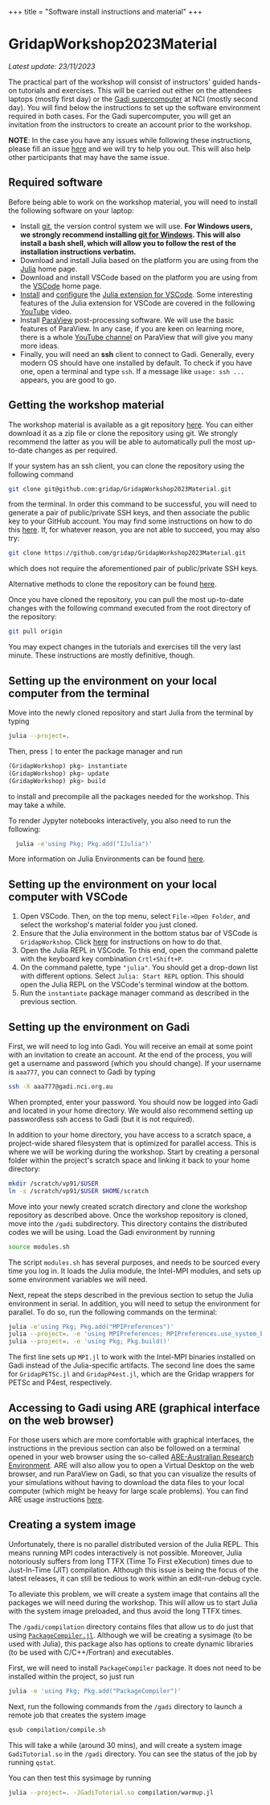 +++
title = "Software install instructions and material"
+++
 
# GridapWorkshop2023Material

*Latest update: 23/11/2023*

The practical part of the workshop will consist of instructors' guided hands-on tutorials and exercises.
This will be carried out  either
on the attendees laptops (mostly first day) or the [Gadi supercomputer](https://opus.nci.org.au/display/Help/Gadi+User+Guide) at 
NCI (mostly second day). You will find below the instructions to set up the software environment required in both cases.
For the Gadi supercomputer, you will get an invitation from the instructors to create an account prior to the 
workshop.

**NOTE**: In the case you have any issues while following these instructions, please fill an issue [here](https://github.com/gridap/GridapWorkshop2023Material/issues) 
and we will try to help you out. This will also help other participants that may have the same issue.

## Required software

Before being able to work on the workshop material, you will need to install the following software on your laptop:

- Install [git](https://git-scm.com/book/en/v2/Getting-Started-Installing-Git), the version control system we will use. **For Windows users, we strongly recommend installing [git for Windows](https://gitforwindows.org/). This will also install a bash shell, which will allow you to follow the rest of the installation instructions verbatim.**
- Download and install Julia based on the platform you are using from the [Julia](https://julialang.org/downloads/platform/) home page.
- Download and install VSCode based on the platform you are using from the [VSCode](https://code.visualstudio.com/download) home page. 
- [Install](https://www.julia-vscode.org/docs/dev/gettingstarted/#Installing-the-Julia-extension) and [configure](https://www.julia-vscode.org/docs/dev/gettingstarted/#Configuring-the-Julia-extension) the [Julia extension for VSCode](https://code.visualstudio.com/docs/languages/julia). Some interesting features of the Julia extension for VSCode are covered in the following [YouTube](https://www.youtube.com/watch?v=IdhnP00Y1Ks&t=125s) video.
- Install [ParaView](https://www.paraview.org/download/) post-processing software. We will use the basic features of ParaView. In any case, if you are 
  keen on learning more,  there is a whole [YouTube channel](https://www.youtube.com/playlist?list=PLvkU6i2iQ2fpcVsqaKXJT5Wjb9_ttRLK-) on ParaView that will give you many more ideas. 
- Finally, you will need an **ssh** client to connect to Gadi. Generally, every modern OS should have one installed by default. To check if you have one, open a terminal and type `ssh`. If a message like `usage: ssh ...` appears, you are good to go.

## Getting the workshop material

The workshop material is available as a git repository [here](https://github.com/gridap/GridapWorkshop2023Material). You can either download it as a zip file or clone the repository using git. We strongly recommend the latter as you will be able to automatically pull the most up-to-date changes as per required.

If your system has an ssh client, you can clone the repository using the following command

```bash
git clone git@github.com:gridap/GridapWorkshop2023Material.git
```

from the terminal. In order this command to be successful, you will need to generate a pair of public/private SSH keys, and then associate the public key to your GitHub account. You may find some instructions on how to do this [here](https://github.com/MonashMath/SCI1022/blob/master/Git.md#182-connecting-to-github-with-ssh-keys). If, for whatever reason, you are not able to succeed, you may also try:

```bash
git clone https://github.com/gridap/GridapWorkshop2023Material.git
```

which does not require the aforementioned pair of public/private SSH keys.

Alternative methods to clone the repository can be found [here](https://docs.github.com/en/repositories/creating-and-managing-repositories/cloning-a-repository).

Once you have cloned the repository, you can pull the most up-to-date changes with the following command executed from the root directory of the repository:

```bash
git pull origin
```

You may expect changes in the tutorials and exercises till the very last minute. These instructions are mostly definitive, though.

## Setting up the environment on your local computer from the terminal

Move into the newly cloned repository and start Julia from the terminal by typing

```bash
julia --project=.
```

Then, press `]` to enter the package manager and run

```julia
(GridapWorkshop) pkg> instantiate
(GridapWorkshop) pkg> update
(GridapWorkshop) pkg> build
```

to install and precompile all the packages needed for the workshop. This may take a while.

To render Jypyter notebooks interactively, you also need to run the following:

```bash
  julia -e'using Pkg; Pkg.add("IJulia")'
```

More information on Julia Environments can be found [here](https://pkgdocs.julialang.org/v1/environments/).

## Setting up the environment on your local computer with VSCode

1. Open VSCode. Then, on the top menu, select `File->Open Folder`, and select the workshop's material folder you just cloned.
2. Ensure that the Julia environment in the bottom status bar of VSCode is `GridapWorkshop`. Click [here](https://www.julia-vscode.org/docs/dev/userguide/env/#Julia-Environments) for instructions on how to do that.
3. Open the Julia REPL in VSCode. To this end, open the command palette with the keyboard key combination `Crtl+Shift+P`.
4. On the command palette, type `"julia"`. You should get a drop-down list with different options. Select `Julia: Start REPL` option. This should open the Julia REPL on the VSCode's terminal window at the bottom.
5. Run the `instantiate` package manager command as described in the previous section. 

## Setting up the environment on Gadi

First, we will need to log into Gadi. You will receive an email at some point with an invitation to create an account. At the end of the process, you will get a username and password (which you should change). If your username is `aaa777`, you can connect to Gadi by typing

```bash
ssh -X aaa777@gadi.nci.org.au
```

When prompted, enter your password. You should now be logged into Gadi and located in your home directory. We would also recommend setting up passwordless ssh access to Gadi (but it is not required).

In addition to your home directory, you have access to a scratch space, a project-wide shared filesystem that is optimized for parallel access. This is where we will be working during the workshop. Start by creating a personal folder within the project's scratch space and linking it back to your home directory:

```bash
mkdir /scratch/vp91/$USER
ln -s /scratch/vp91/$USER $HOME/scratch
```

Move into your newly created scratch directory and clone the workshop repository as described above. Once the workshop repository is cloned, move into the `/gadi` subdirectory. This directory contains the distributed codes we will be using. Load the Gadi environment by running

```bash
source modules.sh
```

The script `modules.sh` has several purposes, and needs to be sourced every time you log in. It loads the Julia module, the Intel-MPI modules, and sets up some environment variables we will need.

Next, repeat the steps described in the previous section to setup the Julia environment in serial.
In addition, you will need to setup the environment for parallel. To do so, run the following commands on the terminal:

```bash
julia -e'using Pkg; Pkg.add("MPIPreferences")'
julia --project=. -e 'using MPIPreferences; MPIPreferences.use_system_binary()'
julia --project=. -e 'using Pkg; Pkg.build()'
```

The first line sets up `MPI.jl` to work with the Intel-MPI binaries installed on Gadi instead of the Julia-specific artifacts. The second line does the same for `GridapPETSc.jl` and `GridapP4est.jl`, which are the Gridap wrappers for PETSc and P4est, respectively.

## Accessing to Gadi using ARE (graphical interface on the web browser)

For those users which are more comfortable with graphical interfaces, the instructions in the previous section can also be followed on a terminal opened in your web browser using the so-called [ARE-Australian Research Environment](https://opus.nci.org.au/display/Help/ARE+User+Guide). ARE will also allow you to open a Virtual Desktop on the web browser, and run ParaView on Gadi, so that you can visualize the results of your simulations without having to download the data files to your local computer (which might be heavy for large scale problems). You can find ARE usage instructions [here](https://opus.nci.org.au/display/Help/ARE+User+Guide).

## Creating a system image

Unfortunately, there is no parallel distributed version of the Julia REPL. This means running MPI codes interactively is not possible. Moreover, Julia notoriously suffers from long TTFX (Time To First eXecution) times due to Just-In-Time (JIT) compilation. Although this issue is being the focus of the latest releases, it can still be tedious to work within an edit-run-debug cycle.

To alleviate this problem, we will create a system image that contains all the packages we will need during the workshop. This will allow us to start Julia with the system image preloaded, and thus avoid the long TTFX times.

The `/gadi/compilation` directory contains files that allow us to do just that using [`PackageCompiler.jl`](https://julialang.github.io/PackageCompiler.jl/stable/). Although we will be creating a sysimage (to be used with Julia), this package also has options to create dynamic libraries (to be used with C/C++/Fortran) and executables.

First, we will need to install `PackageCompiler` package. It does not need to be installed within the project, so just run

```bash
julia -e 'using Pkg; Pkg.add("PackageCompiler")'
```

Next, run the following commands from the `/gadi` directory to launch a remote job that creates the system image

```bash
qsub compilation/compile.sh
```

This will take a while (around 30 mins), and will create a system image `GadiTutorial.so` in the `/gadi` directory. You can see the status of the job by running `qstat`.

You can then test this sysimage by running

```bash
julia --project=. -JGadiTutorial.so compilation/warmup.jl
```
